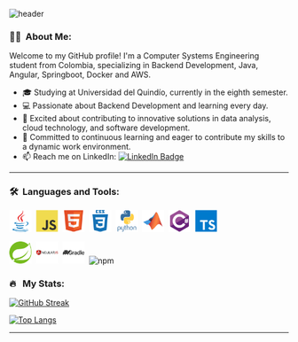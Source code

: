 ![header](https://capsule-render.vercel.app/api?type=waving&text=Welcome!👋&animation=fadeIn&color=1:58d1b2,100:2755c2)

### 👨‍💻 &nbsp;About Me:

Welcome to my GitHub profile! I'm a Computer Systems Engineering student from Colombia, specializing in Backend Development, Java, Angular, Springboot, Docker and AWS.

- 🎓 Studying at Universidad del Quindío, currently in the eighth semester.
- 💻 Passionate about Backend Development and learning every day.
- 🚀 Excited about contributing to innovative solutions in data analysis, cloud technology, and software development.
- 🌱 Committed to continuous learning and eager to contribute my skills to a dynamic work environment.
- 📫 Reach me on LinkedIn: [![LinkedIn Badge](https://img.shields.io/badge/-Solenka-blue?style=flat&logo=Linkedin&logoColor=white)](https://www.linkedin.com/in/solenka-saire/)

---

### 🛠 &nbsp;Languages and Tools:

<p>
  <img src="https://github.com/devicons/devicon/blob/master/icons/java/java-original.svg" title="Java" alt="Java" width="40" height="40"/>&nbsp;
  <img src="https://github.com/devicons/devicon/blob/master/icons/javascript/javascript-original.svg" title="JavaScript" alt="JavaScript" width="40" height="40"/>&nbsp;
  <img src="https://github.com/devicons/devicon/blob/master/icons/html5/html5-original.svg" title="HTML5" alt="HTML" width="40" height="40"/>&nbsp;
  <img src="https://github.com/devicons/devicon/blob/master/icons/css3/css3-plain-wordmark.svg"  title="CSS3" alt="CSS" width="40" height="40"/>&nbsp;
  <img src="https://github.com/devicons/devicon/blob/master/icons/python/python-original-wordmark.svg" title="Python" alt="Python" width="40" height="40"/>&nbsp;
  <img src="https://github.com/devicons/devicon/blob/master/icons/matlab/matlab-original.svg" title="MATLAB" alt="MATLAB" width="40" height="40"/>&nbsp;
  <img src="https://github.com/devicons/devicon/blob/master/icons/csharp/csharp-original.svg" title="C#" alt="C#" width="40" height="40"/>&nbsp;
  <img src="https://github.com/devicons/devicon/blob/master/icons/typescript/typescript-original.svg" title="TypeScript" alt="TypeScript" width="40" height="40"/>&nbsp;

  <img src="https://github.com/devicons/devicon/blob/master/icons/spring/spring-original.svg" title="Spring Boot" alt="Spring Boot" width="40" height="40"/>&nbsp;
  <img src="https://github.com/devicons/devicon/blob/master/icons/angularjs/angularjs-original-wordmark.svg" title="Angular" alt="Angular" width="40" height="40"/>&nbsp;
  <img src="https://github.com/devicons/devicon/blob/master/icons/gradle/gradle-plain-wordmark.svg" title="Gradle" alt="Gradle" width="40" height="40"/>&nbsp;
  <img src="https://www.vectorlogo.zone/logos/npmjs/npmjs-icon.svg" title="npm" alt="npm" width="40" height="40"/>&nbsp;
</p>


### 🔥 &nbsp; My Stats:

[![GitHub Streak](http://github-readme-streak-stats.herokuapp.com?user=SolenkaSaire&theme=dark)](https://git.io/streak-stats)


[![Top Langs](https://github-readme-stats.vercel.app/api/top-langs/?username=SolenkaSaire&layout=compact&theme=vision-friendly-dark)](https://github.com/anuraghazra/github-readme-stats)

---
